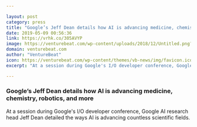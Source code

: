 ```yaml
---

layout: post
category: press
title: "Google’s Jeff Dean details how AI is advancing medicine, chemistry, robotics, and more"
date: 2019-05-09 00:56:36
link: https://vrhk.co/305AVYP
image: https://venturebeat.com/wp-content/uploads/2018/12/Untitled.png?w=1200&strip=all
domain: venturebeat.com
author: "VentureBeat"
icon: https://venturebeat.com/wp-content/themes/vb-news/img/favicon.ico
excerpt: "At a session during Google's I/O developer conference, Google AI research head Jeff Dean detailed the ways AI is advancing countless scientific fields."

---
```


### Google’s Jeff Dean details how AI is advancing medicine, chemistry, robotics, and more

At a session during Google's I/O developer conference, Google AI research head Jeff Dean detailed the ways AI is advancing countless scientific fields.